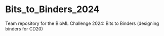 # Bits_to_Binders_2024
Team repository for the BioML Challenge 2024: Bits to Binders (designing binders for CD20)
